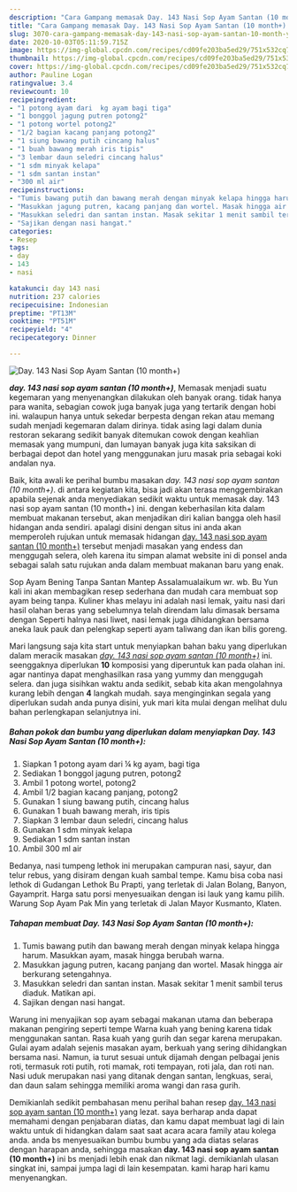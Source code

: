```yaml
---
description: "Cara Gampang memasak Day. 143 Nasi Sop Ayam Santan (10 month+) yang Lezat Sekali"
title: "Cara Gampang memasak Day. 143 Nasi Sop Ayam Santan (10 month+) yang Lezat Sekali"
slug: 3070-cara-gampang-memasak-day-143-nasi-sop-ayam-santan-10-month-yang-lezat-sekali
date: 2020-10-03T05:11:59.715Z
image: https://img-global.cpcdn.com/recipes/cd09fe203ba5ed29/751x532cq70/day-143-nasi-sop-ayam-santan-10-month-foto-resep-utama.jpg
thumbnail: https://img-global.cpcdn.com/recipes/cd09fe203ba5ed29/751x532cq70/day-143-nasi-sop-ayam-santan-10-month-foto-resep-utama.jpg
cover: https://img-global.cpcdn.com/recipes/cd09fe203ba5ed29/751x532cq70/day-143-nasi-sop-ayam-santan-10-month-foto-resep-utama.jpg
author: Pauline Logan
ratingvalue: 3.4
reviewcount: 10
recipeingredient:
- "1 potong ayam dari  kg ayam bagi tiga"
- "1 bonggol jagung putren potong2"
- "1 potong wortel potong2"
- "1/2 bagian kacang panjang potong2"
- "1 siung bawang putih cincang halus"
- "1 buah bawang merah iris tipis"
- "3 lembar daun seledri cincang halus"
- "1 sdm minyak kelapa"
- "1 sdm santan instan"
- "300 ml air"
recipeinstructions:
- "Tumis bawang putih dan bawang merah dengan minyak kelapa hingga harum. Masukkan ayam, masak hingga berubah warna."
- "Masukkan jagung putren, kacang panjang dan wortel. Masak hingga air berkurang setengahnya."
- "Masukkan seledri dan santan instan. Masak sekitar 1 menit sambil terus diaduk. Matikan api."
- "Sajikan dengan nasi hangat."
categories:
- Resep
tags:
- day
- 143
- nasi

katakunci: day 143 nasi 
nutrition: 237 calories
recipecuisine: Indonesian
preptime: "PT13M"
cooktime: "PT51M"
recipeyield: "4"
recipecategory: Dinner

---
```



![Day. 143 Nasi Sop Ayam Santan (10 month+)](https://img-global.cpcdn.com/recipes/cd09fe203ba5ed29/751x532cq70/day-143-nasi-sop-ayam-santan-10-month-foto-resep-utama.jpg)

<b><i>day. 143 nasi sop ayam santan (10 month+)</i></b>, Memasak menjadi suatu kegemaran yang menyenangkan dilakukan oleh banyak orang. tidak hanya para wanita, sebagian cowok juga banyak juga yang tertarik dengan hobi ini. walaupun hanya untuk sekedar berpesta dengan rekan atau memang sudah menjadi kegemaran dalam dirinya. tidak asing lagi dalam dunia restoran sekarang sedikit banyak ditemukan cowok dengan keahlian memasak yang mumpuni, dan lumayan banyak juga kita saksikan di berbagai depot dan hotel yang menggunakan juru masak pria sebagai koki andalan nya.

Baik, kita awali ke perihal bumbu masakan <i>day. 143 nasi sop ayam santan (10 month+)</i>. di antara kegiatan kita, bisa jadi akan terasa menggembirakan apabila sejenak anda menyediakan sedikit waktu untuk memasak day. 143 nasi sop ayam santan (10 month+) ini. dengan keberhasilan kita dalam membuat makanan tersebut, akan menjadikan diri kalian bangga oleh hasil hidangan anda sendiri. apalagi disini dengan situs ini anda akan memperoleh rujukan untuk memasak hidangan <u>day. 143 nasi sop ayam santan (10 month+)</u> tersebut menjadi masakan yang endess dan menggugah selera, oleh karena itu simpan alamat website ini di ponsel anda sebagai salah satu rujukan anda dalam membuat makanan baru yang enak.

Sop Ayam Bening Tanpa Santan Mantep Assalamualaikum wr. wb. Bu Yun kali ini akan membagikan resep sederhana dan mudah cara membuat sop ayam being tanpa. Kuliner khas melayu ini adalah nasi lemak, yaitu nasi dari hasil olahan beras yang sebelumnya telah direndam lalu dimasak bersama dengan Seperti halnya nasi liwet, nasi lemak juga dihidangkan bersama aneka lauk pauk dan pelengkap seperti ayam taliwang dan ikan bilis goreng.


Mari langsung saja kita start untuk menyiapkan bahan baku yang diperlukan dalam meracik masakan <u><i>day. 143 nasi sop ayam santan (10 month+)</i></u> ini. seenggaknya diperlukan <b>10</b> komposisi yang diperuntuk kan pada olahan ini. agar nantinya dapat menghasilkan rasa yang yummy dan menggugah selera. dan juga sisihkan waktu anda sedikit, sebab kita akan mengolahnya kurang lebih dengan <b>4</b> langkah mudah. saya menginginkan segala yang diperlukan sudah anda punya disini, yuk mari kita mulai dengan melihat dulu bahan perlengkapan selanjutnya ini.

<!--inarticleads1-->

##### Bahan pokok dan bumbu yang diperlukan dalam menyiapkan Day. 143 Nasi Sop Ayam Santan (10 month+):

1. Siapkan 1 potong ayam dari ¼ kg ayam, bagi tiga
1. Sediakan 1 bonggol jagung putren, potong2
1. Ambil 1 potong wortel, potong2
1. Ambil 1/2 bagian kacang panjang, potong2
1. Gunakan 1 siung bawang putih, cincang halus
1. Gunakan 1 buah bawang merah, iris tipis
1. Siapkan 3 lembar daun seledri, cincang halus
1. Gunakan 1 sdm minyak kelapa
1. Sediakan 1 sdm santan instan
1. Ambil 300 ml air


Bedanya, nasi tumpeng lethok ini merupakan campuran nasi, sayur, dan telur rebus, yang disiram dengan kuah sambal tempe. Kamu bisa coba nasi lethok di Gudangan Lethok Bu Prapti, yang terletak di Jalan Bolang, Banyon, Gayamprit. Harga satu porsi menyesuaikan dengan isi lauk yang kamu pilih. Warung Sop Ayam Pak Min yang terletak di Jalan Mayor Kusmanto, Klaten. 

<!--inarticleads2-->

##### Tahapan membuat Day. 143 Nasi Sop Ayam Santan (10 month+):

1. Tumis bawang putih dan bawang merah dengan minyak kelapa hingga harum. Masukkan ayam, masak hingga berubah warna.
1. Masukkan jagung putren, kacang panjang dan wortel. Masak hingga air berkurang setengahnya.
1. Masukkan seledri dan santan instan. Masak sekitar 1 menit sambil terus diaduk. Matikan api.
1. Sajikan dengan nasi hangat.


Warung ini menyajikan sop ayam sebagai makanan utama dan beberapa makanan pengiring seperti tempe Warna kuah yang bening karena tidak menggunakan santan. Rasa kuah yang gurih dan segar karena merupakan. Gulai ayam adalah sejenis masakan ayam, berkuah yang sering dihidangkan bersama nasi. Namun, ia turut sesuai untuk dijamah dengan pelbagai jenis roti, termasuk roti putih, roti mamak, roti tempayan, roti jala, dan roti nan. Nasi uduk merupakan nasi yang ditanak dengan santan, lengkuas, serai, dan daun salam sehingga memiliki aroma wangi dan rasa gurih. 

Demikianlah sedikit pembahasan menu perihal bahan resep <u>day. 143 nasi sop ayam santan (10 month+)</u> yang lezat. saya berharap anda dapat memahami dengan penjabaran diatas, dan kamu dapat membuat lagi di lain waktu untuk di hidangkan dalam saat saat acara acara family atau kolega anda. anda bs menyesuaikan bumbu bumbu yang ada diatas selaras dengan harapan anda, sehingga masakan <b>day. 143 nasi sop ayam santan (10 month+)</b> ini bs menjadi lebih enak dan nikmat lagi. demikianlah ulasan singkat ini, sampai jumpa lagi di lain kesempatan. kami harap hari kamu menyenangkan.

